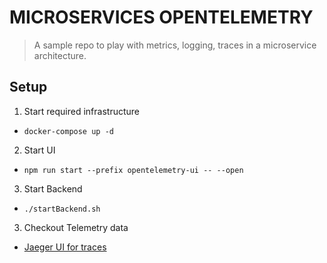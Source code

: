 # MICROSERVICES OPENTELEMETRY

> A sample repo to play with metrics, logging, traces in a microservice architecture.

## Setup

1. Start required infrastructure

- `docker-compose up -d`

2. Start UI

- `npm run start --prefix opentelemetry-ui -- --open`

3. Start Backend

- `./startBackend.sh`

3. Checkout Telemetry data

- [Jaeger UI for traces](http://localhost:16686/search)
